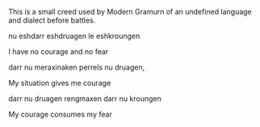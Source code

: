 This is a small creed used by Modern Gramurn of an undefined language and dialect before battles.

nu eshdarr eshdruagen le eshkroungen

I have no courage and no fear

  

darr nu meraxinaken perrels nu druagen,

My situation gives me courage

  

darr nu druagen rengmaxen darr nu kroungen

My courage consumes my fear